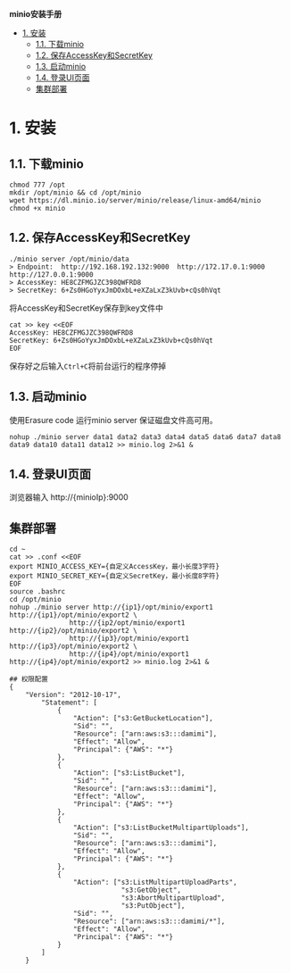**minio安装手册**

<!-- TOC -->

- [1. 安装](#1-安装)
    - [1.1. 下载minio](#11-下载minio)
    - [1.2. 保存AccessKey和SecretKey](#12-保存accesskey和secretkey)
    - [1.3. 启动minio](#13-启动minio)
    - [1.4. 登录UI页面](#14-登录ui页面)
    - [集群部署](#集群部署)

<!-- /TOC -->

# 1. 安装

## 1.1. 下载minio

```shell
chmod 777 /opt
mkdir /opt/minio && cd /opt/minio
wget https://dl.minio.io/server/minio/release/linux-amd64/minio
chmod +x minio
```

## 1.2. 保存AccessKey和SecretKey

```shell
./minio server /opt/minio/data
> Endpoint:  http://192.168.192.132:9000  http://172.17.0.1:9000  http://127.0.0.1:9000
> AccessKey: HE8CZFMGJZC398QWFRD8
> SecretKey: 6+Zs0HGoYyxJmDOxbL+eXZaLxZ3kUvb+cQs0hVqt
```

将AccessKey和SecretKey保存到key文件中

```shell
cat >> key <<EOF
AccessKey: HE8CZFMGJZC398QWFRD8
SecretKey: 6+Zs0HGoYyxJmDOxbL+eXZaLxZ3kUvb+cQs0hVqt
EOF
```

保存好之后输入```Ctrl+C```将前台运行的程序停掉

## 1.3. 启动minio
使用Erasure code 运行minio server 保证磁盘文件高可用。

```shell
nohup ./minio server data1 data2 data3 data4 data5 data6 data7 data8 data9 data10 data11 data12 >> minio.log 2>&1 &
```
## 1.4. 登录UI页面 
浏览器输入 http://{minioIp}:9000

## 集群部署

```shell
cd ~
cat >> .conf <<EOF
export MINIO_ACCESS_KEY={自定义AccessKey，最小长度3字符}
export MINIO_SECRET_KEY={自定义SecretKey，最小长度8字符}
EOF
source .bashrc
cd /opt/minio
nohup ./minio server http://{ip1}/opt/minio/export1 http://{ip1}/opt/minio/export2 \
               http://{ip2/opt/minio/export1 http://{ip2}/opt/minio/export2 \
               http://{ip3}/opt/minio/export1 http://{ip3}/opt/minio/export2 \
               http://{ip4}/opt/minio/export1 http://{ip4}/opt/minio/export2 >> minio.log 2>&1 &
               
## 权限配置
{
	"Version": "2012-10-17",
        "Statement": [
            {
                "Action": ["s3:GetBucketLocation"],
                "Sid": "",
                "Resource": ["arn:aws:s3:::damimi"],
                "Effect": "Allow",
                "Principal": {"AWS": "*"}
            },
            {
                "Action": ["s3:ListBucket"],
                "Sid": "",
                "Resource": ["arn:aws:s3:::damimi"],
                "Effect": "Allow",
                "Principal": {"AWS": "*"}
            },
            {
                "Action": ["s3:ListBucketMultipartUploads"],
                "Sid": "",
                "Resource": ["arn:aws:s3:::damimi"],
                "Effect": "Allow",
                "Principal": {"AWS": "*"}
            },
            {
                "Action": ["s3:ListMultipartUploadParts",
                            "s3:GetObject",
                            "s3:AbortMultipartUpload",
                            "s3:PutObject"],
                "Sid": "",
                "Resource": ["arn:aws:s3:::damimi/*"],
                "Effect": "Allow",
                "Principal": {"AWS": "*"}
            }
        ]
    }
```
